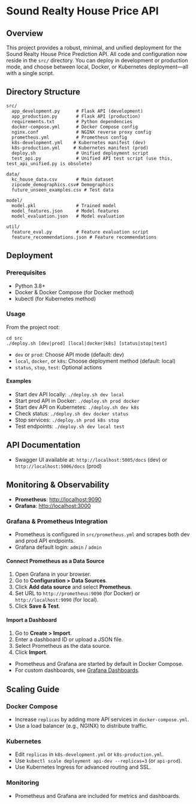 # Sound Realty House Price API

## Overview
This project provides a robust, minimal, and unified deployment for the Sound Realty House Price Prediction API. All code and configuration now reside in the `src/` directory. You can deploy in development or production mode, and choose between local, Docker, or Kubernetes deployment—all with a single script.

## Directory Structure
```
src/
  app_development.py      # Flask API (development)
  app_production.py       # Flask API (production)
  requirements.txt        # Python dependencies
  docker-compose.yml      # Docker Compose config
  nginx.conf              # NGINX reverse proxy config
  prometheus.yml          # Prometheus config
  k8s-development.yml    # Kubernetes manifest (dev)
  k8s-production.yml     # Kubernetes manifest (prod)
  deploy.sh               # Unified deployment script
  test_api.py             # Unified API test script (use this, test_api_unified.py is obsolete)

data/
  kc_house_data.csv       # Main dataset
  zipcode_demographics.csv# Demographics
  future_unseen_examples.csv # Test data

model/
  model.pkl               # Trained model
  model_features.json     # Model features
  model_evaluation.json   # Model evaluation

util/
  feature_eval.py         # Feature evaluation script
  feature_recommendations.json # Feature recommendations
```

## Deployment

### Prerequisites
- Python 3.8+
- Docker & Docker Compose (for Docker method)
- kubectl (for Kubernetes method)

### Usage
From the project root:

```
cd src
./deploy.sh [dev|prod] [local|docker|k8s] [status|stop|test]
```
- `dev` or `prod`: Choose API mode (default: dev)
- `local`, `docker`, or `k8s`: Choose deployment method (default: local)
- `status`, `stop`, `test`: Optional actions

#### Examples
- Start dev API locally: `./deploy.sh dev local`
- Start prod API in Docker: `./deploy.sh prod docker`
- Start dev API on Kubernetes: `./deploy.sh dev k8s`
- Check status: `./deploy.sh dev docker status`
- Stop services: `./deploy.sh prod k8s stop`
- Test endpoints: `./deploy.sh dev local test`

## API Documentation
- Swagger UI available at: `http://localhost:5005/docs` (dev) or `http://localhost:5006/docs` (prod)

## Monitoring & Observability
- **Prometheus**: [http://localhost:9090](http://localhost:9090)
- **Grafana**: [http://localhost:3000](http://localhost:3000)

### Grafana & Prometheus Integration
- Prometheus is configured in `src/prometheus.yml` and scrapes both dev and prod API endpoints.
- Grafana default login: `admin` / `admin`

#### Connect Prometheus as a Data Source
1. Open Grafana in your browser.
2. Go to **Configuration > Data Sources**.
3. Click **Add data source** and select **Prometheus**.
4. Set URL to `http://prometheus:9090` (for Docker) or `http://localhost:9090` (for local).
5. Click **Save & Test**.

#### Import a Dashboard
1. Go to **Create > Import**.
2. Enter a dashboard ID or upload a JSON file.
3. Select Prometheus as the data source.
4. Click **Import**.

- Prometheus and Grafana are started by default in Docker Compose.
- For custom dashboards, see [Grafana Dashboards](https://grafana.com/grafana/dashboards/).

## Scaling Guide

### Docker Compose
- Increase `replicas` by adding more API services in `docker-compose.yml`.
- Use a load balancer (e.g., NGINX) to distribute traffic.

### Kubernetes
- Edit `replicas` in `k8s-development.yml` or `k8s-production.yml`.
- Use `kubectl scale deployment api-dev --replicas=3` (or `api-prod`).
- Use Kubernetes Ingress for advanced routing and SSL.

### Monitoring
- Prometheus and Grafana are included for metrics and dashboards.